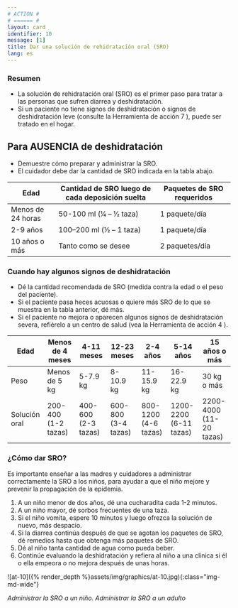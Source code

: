 ```yaml
---
# ACTION #
# ====== #
layout: card
identifier: 10
message: [1]
title: Dar una solución de rehidratación oral (SRO)
lang: es
---
```


### Resumen

- La solución de rehidratación oral (SRO) es el primer paso para tratar a las personas que sufren diarrea y deshidratación.
- Si un paciente no tiene signos de deshidratación o signos de deshidratación leve (consulte la Herramienta de acción 7 <a class="crosslink" href="{% render_depth %}{% render_link action|7 %}"><i class="fas fa-external-link-alt" aria-hidden="true"></i></a>), puede ser tratado en el hogar.

## Para AUSENCIA de deshidratación

- Demuestre cómo preparar y administrar la SRO.
- El cuidador debe dar la cantidad de SRO indicada en la tabla abajo.

| Edad | Cantidad de SRO luego de cada deposición suelta | Paquetes de SRO requeridos |
|---|---|---|
| Menos de 24 horas | 50-100 ml (1⁄4 – 1⁄2 taza) | 1 paquete/día |
| 2-9 años | 100–200 ml (1⁄2 – 1 taza) | 1 paquete/día |
| 10 años o más | Tanto como se desee | 2 paquetes/día |

### Cuando hay algunos signos de deshidratación

- Dé la cantidad recomendada de SRO (medida contra la edad o el peso del paciente).
- Si el paciente pasa heces acuosas o quiere más SRO de lo que se muestra en la tabla anterior, dé más.
- Si el paciente no mejora o aparecen algunos signos de deshidratación severa, refiérelo a un centro de salud (vea la Herramienta de acción 4 <a class="crosslink" href="{% render_depth %}{% render_link action|4 %}"><i class="fas fa-external-link-alt" aria-hidden="true"></i></a>).

| Edad |	Menos de 4 meses | 4-11 meses | 12-23 meses | 2-4 años | 5-14 años | 15 años o más |
|---|---|---|---|---|---|---|
| Peso | Menos de 5 kg | 5-7.9 kg | 8-10.9 kg | 11-15.9 kg | 16-22.9 kg | 30 kg o más |
| Solución oral | 200-400 (1-2 tazas) | 400-600 (2-3 tazas) | 600-800 (3-4 tazas)| 800-1200 (4-6 tazas) | 1200-2200 (6-11 tazas) | 2200-4000 (11-20 tazas) |

### ¿Cómo dar SRO?

Es importante enseñar a las madres y cuidadores a administrar correctamente la SRO a los niños, para ayudar a que el niño mejore y prevenir la propagación de la epidemia.
1. A un niño menor de dos años, dé una cucharadita cada 1-2 minutos.
2. A un niño mayor, dé sorbos frecuentes de una taza.
3. Si el niño vomita, espere 10 minutos y luego ofrezca la solución de nuevo, más despacio.
4. Si la diarrea continúa después de que se agotan los paquetes de SRO, dé remedios hasta que obtenga más paquetes de SRO.
5. Dé al niño tanta cantidad de agua como pueda beber.
6. Continúe evaluando la deshidratación y refiera al niño a una clínica si él o ella empeora o no mejora después de unas horas.

![at-10]({% render_depth %}assets/img/graphics/at-10.jpg){:class="img-md-wide"}

*Administrar la SRO a un niño. Administrar la SRO a un adulto*
